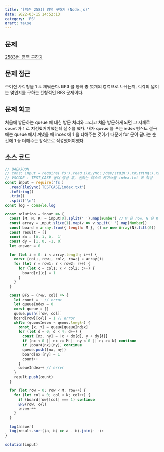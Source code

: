 ```yaml
---
title: '[백준 2583] 영역 구하기 (Node.js)'
date: 2022-03-15 14:52:13
category: 'PS'
draft: false
---
```


## 문제

[2583번: 영역 구하기](https://www.acmicpc.net/problem/2583)

## 문제 접근

주어진 사각형을 1 로 채워준다. BFS 를 통해 총 몇개의 영역으로 나뉘는지, 각각의 넓이는 몇인지를 구하는 전형적인 BFS 문제이다.

## 문제 회고

처음에 방문하는 queue 에 대한 방문 처리와 그리고 처음 방문하게 되면 그 자체로 count 가 1 로 지정했어야했는데 실수를 했다. 내가 queue 를 푸는 index 방식도 결국에는 queue 에서 꺼냈을 때 index 에 1 을 더해주는 것이기 때문에 for 문이 끝나는 순간에 1 을 더해주는 방식으로 작성했어야했다.

## 소스 코드

```jsx
// BAEKJOON
// const input = require('fs').readFileSync('/dev/stdin').toString().trim().split('\n');
// VSCODE : TEST_CASE 폴더 생성 후, 원하는 테스트 케이스를 index.txt 에 작성
const input = require('fs')
  .readFileSync('TESTCASE/index.txt')
  .toString()
  .trim()
  .split('\n')
const log = console.log

const solution = input => {
  const [M, N, K] = input[0].split(' ').map(Number) // M 은 row, N 은 K
  const array = input.slice(1).map(v => v.split(' ').map(Number))
  const board = Array.from({ length: M }, () => new Array(N).fill(0))
  const result = []
  const dx = [0, 1, 0, -1]
  const dy = [1, 0, -1, 0]
  let answer = 0

  for (let i = 0; i < array.length; i++) {
    const [col1, row1, col2, row2] = array[i]
    for (let r = row1; r < row2; r++) {
      for (let c = col1; c < col2; c++) {
        board[r][c] = 1
      }
    }
  }

  const BFS = (row, col) => {
    let count = 1 // error
    let queueIndex = 0
    const queue = []
    queue.push([row, col])
    board[row][col] = 1 // error
    while (queueIndex < queue.length) {
      const [x, y] = queue[queueIndex]
      for (let d = 0; d < 4; d++) {
        const [nx, ny] = [x + dx[d], y + dy[d]]
        if (nx < 0 || nx >= M || ny < 0 || ny >= N) continue
        if (board[nx][ny]) continue
        queue.push([nx, ny])
        board[nx][ny] = 1
        count++
      }
      queueIndex++ // error
    }
    result.push(count)
  }

  for (let row = 0; row < M; row++) {
    for (let col = 0; col < N; col++) {
      if (board[row][col] === 1) continue
      BFS(row, col)
      answer++
    }
  }

  log(answer)
  log(result.sort((a, b) => a - b).join(' '))
}

solution(input)
```
